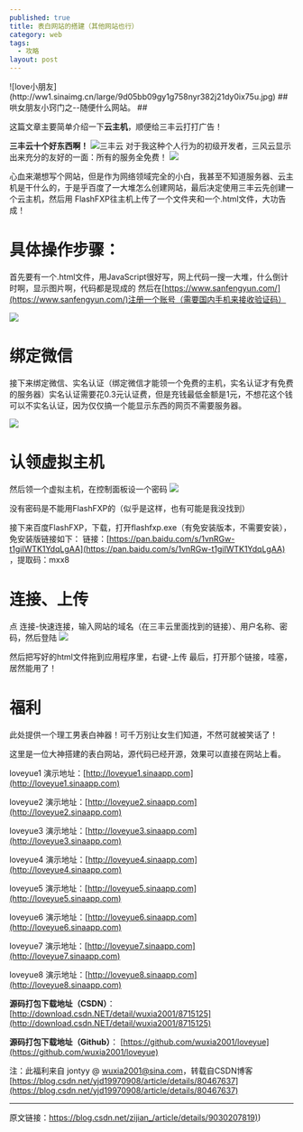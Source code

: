 ```yaml
---
published: true
title: 表白网站的搭建（其他网站也行）
category: web
tags: 
  - 攻略
layout: post
---
```

<meta name="referrer" content="never">
![love小朋友](http://ww1.sinaimg.cn/large/9d05bb09gy1g758nyr382j21dy0ix75u.jpg)
## 哄女朋友小窍门之--随便什么网站。 ##


这篇文章主要简单介绍一下**云主机**，顺便给三丰云打打广告！

**三丰云十个好东西啊！**
![三丰云](http://ww1.sinaimg.cn/large/9d05bb09gy1g758o7jx5rj215x0buh68.jpg)
对于我这种个人行为的初级开发者，三风云显示出来充分的友好的一面：所有的服务全免费！
![](http://ww1.sinaimg.cn/large/9d05bb09gy1g75bppu5v9j21460htq51.jpg)

心血来潮想写个网站，但是作为网络领域完全的小白，我甚至不知道服务器、云主机是干什么的，于是乎百度了一大堆怎么创建网站，最后决定使用三丰云先创建一个云主机，然后用 FlashFXP往主机上传了一个文件夹和一个.html文件，大功告成！

# 具体操作步骤： #

首先要有一个.html文件，用JavaScript很好写，网上代码一搜一大堆，什么倒计时啊，显示图片啊，代码都是现成的
然后在[https://www.sanfengyun.com/](https://www.sanfengyun.com/)注册一个账号（需要国内手机来接收验证码）

![](http://ww1.sinaimg.cn/large/9d05bb09gy1g75br52oq8j20gw0figm5.jpg)

# 绑定微信 #

接下来绑定微信、实名认证（绑定微信才能领一个免费的主机，实名认证才有免费的服务器）实名认证需要花0.3元认证费，但是充钱最低金额是1元，不想花这个钱可以不实名认证，因为仅仅搞一个能显示东西的网页不需要服务器。

![](http://ww1.sinaimg.cn/large/9d05bb09gy1g75brf1i06j20lh0iita2.jpg)

# 认领虚拟主机 #

然后领一个虚拟主机，在控制面板设一个密码
![](http://ww1.sinaimg.cn/large/9d05bb09gy1g75brnp0c1j20ju061mxm.jpg)

没有密码是不能用FlashFXP的（似乎是这样，也有可能是我没找到）

接下来百度FlashFXP，下载，打开flashfxp.exe（有免安装版本，不需要安装），免安装版链接如下：
链接：[https://pan.baidu.com/s/1vnRGw-t1giIWTK1YdqLgAA](https://pan.baidu.com/s/1vnRGw-t1giIWTK1YdqLgAA) ，提取码：mxx8 

# 连接、上传 #

点 连接-快速连接，输入网站的域名（在三丰云里面找到的链接）、用户名称、密码，然后登陆
![](http://ww1.sinaimg.cn/large/9d05bb09gy1g75brvzytcj20x20p6myh.jpg)

然后把写好的html文件拖到应用程序里，右键-上传
最后，打开那个链接，哇塞，居然能用了！

# 福利 #

此处提供一个理工男表白神器！可千万别让女生们知道，不然可就被笑话了！

这里是一位大神搭建的表白网站，源代码已经开源，效果可以直接在网站上看。

loveyue1 演示地址：[http://loveyue1.sinaapp.com](http://loveyue1.sinaapp.com)

loveyue2 演示地址：[http://loveyue2.sinaapp.com](http://loveyue2.sinaapp.com)

loveyue3 演示地址：[http://loveyue3.sinaapp.com](http://loveyue3.sinaapp.com)

loveyue4 演示地址：[http://loveyue4.sinaapp.com](http://loveyue4.sinaapp.com)

loveyue5 演示地址：[http://loveyue5.sinaapp.com](http://loveyue5.sinaapp.com)

loveyue6 演示地址：[http://loveyue6.sinaapp.com](http://loveyue6.sinaapp.com)

loveyue7 演示地址：[http://loveyue7.sinaapp.com](http://loveyue7.sinaapp.com)

loveyue8 演示地址：[http://loveyue8.sinaapp.com](http://loveyue8.sinaapp.com)

**源码打包下载地址（CSDN）**： [http://download.csdn.NET/detail/wuxia2001/8715125](http://download.csdn.NET/detail/wuxia2001/8715125)

**源码打包下载地址（Github）**： [https://github.com/wuxia2001/loveyue](https://github.com/wuxia2001/loveyue)

注：此福利来自 jontyy @ [wuxia2001@sina.com](wuxia2001@sina.com)，转载自CSDN博客[https://blog.csdn.net/yjd19970908/article/details/80467637](https://blog.csdn.net/yjd19970908/article/details/80467637)

---

原文链接：[https://blog.csdn.net/zijian_/article/details/9030207819)](https://blog.csdn.net/zijian_/article/details/9030207819))